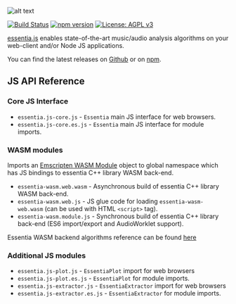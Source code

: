 
![alt text](https://user-images.githubusercontent.com/14850001/66190489-67098d80-e68c-11e9-9a7c-35b82f6635e1.png)

[![Build Status](https://travis-ci.org/MTG/essentia.js.svg?branch=master)](https://travis-ci.org/MTG/essentia.js)
[![npm version](https://badge.fury.io/js/essentia.js.svg)](https://badge.fury.io/js/essentia.js)
[![License: AGPL v3](https://img.shields.io/badge/License-AGPL%20v3-blue.svg)](https://www.gnu.org/licenses/agpl-3.0)

[essentia.js](https://essentia.upf.edu/essentiajs) enables state-of-the-art music/audio analysis algorithms on your web-client and/or Node JS applications. 

You can find the latest releases on [Github](https://github.com/MTG/essentia.js/releases) or on [npm](https://www.npmjs.com/package/essentia.js).

## JS API Reference


### Core JS Interface

- `essentia.js-core.js` - `Essentia` main JS interface for web browsers.
- `essentia.js-core.es.js` - `Essentia` main JS interface for module imports.

### WASM modules 

Imports an [Emscripten WASM Module](https://emscripten.org/docs/api_reference/module.html) object to global namespace which has JS bindings to essentia C++ library WASM back-end.

- `essentia-wasm.web.wasm` - Asynchronous build of essentia C++ library WASM back-end. 
- `essentia-wasm.web.js` - JS glue code for loading `essentia-wasm-web.wasm` (can be used with HTML `<script>` tag).
- `essentia-wasm.module.js` - Synchronous build of essentia C++ library back-end (ES6 import/export and AudioWorklet support).

Essentia WASM backend algorithms reference can be found [here](https://essentia.upf.edu/algorithms_reference.html) 
  
  
### Additional JS modules

- `essentia.js-plot.js` - `EssentiaPlot` import for  web browsers
- `essentia.js-plot.es.js` - `EssentiaPlot` for module imports.
- `essentia.js-extractor.js` - `EssentiaExtractor` import for  web browsers
- `essentia.js-extractor.es.js` - `EssentiaExtractor` for module imports.

&nbsp;